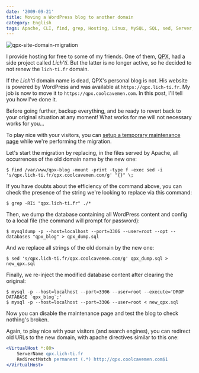 ```yaml
---
date: '2009-09-21'
title: Moving a WordPress blog to another domain
category: English
tags: Apache, CLI, find, grep, Hosting, Linux, MySQL, SQL, sed, Server, WordPress, Regular expression
---
```


![qpx-site-domain-migration]({attach}qpx-site-domain-migration.png)

I provide hosting for free to some of my friends. One of them,
[QPX](https://wqpx.wordpress.com/), had a side project called *Lich'ti*. But
the latter is no longer active, so he decided to not renew the `lich-ti.fr`
domain.

If the *Lich'ti* domain name is dead, QPX's personal blog is not. His website
is powered by WordPress and was available at `https://qpx.lich-ti.fr`. My job
is now to move it to `https://qpx.coolcavemen.com`. In this post, I'll tell you
how I've done it.

Before going further, backup everything, and be ready to revert back to your
original situation at any moment! What works for me will not necessary works
for you...

To play nice with your visitors, you can
[setup a temporary maintenance page](https://www.milienzo.com/2007/05/16/how-to-display-a-maintenance-page-whilst-upgrading-wordpress/)
while we're performing the migration.

Let's start the migration by replacing, in the files served by Apache, all
occurrences of the old domain name by the new one:

```shell-session
$ find /var/www/qpx-blog -mount -print -type f -exec sed -i 's/qpx.lich-ti.fr/qpx.coolcavemen.com/g' "{}" \;
```

If you have doubts about the efficiency of the command above, you can check the
presence of the string we're looking to replace via this command:

```shell-session
$ grep -RIi "qpx.lich-ti.fr" ./*
```

Then, we dump the database containing all WordPress content and config to a
local file (the command will prompt for password):

```shell-session
$ mysqldump -p --host=localhost --port=3306 --user=root --opt --databases "qpx_blog" > qpx_dump.sql
```

And we replace all strings of the old domain by the new one:

```shell-session
$ sed 's/qpx.lich-ti.fr/qpx.coolcavemen.com/g' qpx_dump.sql > new_qpx.sql
```

Finally, we re-inject the modified database content after clearing the
original:

```shell-session
$ mysql -p --host=localhost --port=3306 --user=root --execute='DROP DATABASE `qpx_blog`;'
$ mysql -p --host=localhost --port=3306 --user=root < new_qpx.sql
```

Now you can disable the maintenance page and test the blog to check nothing's
broken.

Again, to play nice with your visitors (and search engines), you can redirect
old URLs to the new domain, with apache directives similar to this one:

```apache
<VirtualHost *:80>
    ServerName qpx.lich-ti.fr
    RedirectMatch permanent (.*) http://qpx.coolcavemen.com$1
</VirtualHost>
```
